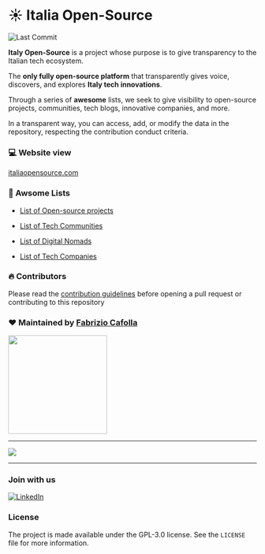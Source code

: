 # ☀️ Italia Open-Source

![Last Commit](https://img.shields.io/github/last-commit/italia-opensource/awesome-italia-opensource/main)

**Italy Open-Source** is a project whose purpose is to give transparency to the Italian tech ecosystem.

The **only fully open-source platform** that transparently gives voice, discovers, and explores **Italy tech innovations**.

Through a series of **awesome** lists, we seek to give visibility to open-source projects, communities, tech blogs, innovative companies, and more.

In a transparent way, you can access, add, or modify the data in the repository, respecting the contribution conduct criteria.

### 💻 Website view

[italiaopensource.com](https://italiaopensource.com)


### 🚀 Awsome Lists

- [List of Open-source projects](https://github.com/italia-opensource/awesome-italia-opensource/blob/main/awesome/opensource/README.md)

- [List of Tech Communities](https://github.com/italia-opensource/awesome-italia-opensource/blob/main/awesome/communities/README.md)

- [List of Digital Nomads](https://github.com/italia-opensource/awesome-italia-opensource/blob/main/awesome/digital-nomads/README.md)

- [List of Tech Companies](https://github.com/italia-opensource/awesome-italia-opensource/blob/main/awesome/companies/README.md)


### 🔥 Contributors

Please read the [contribution guidelines](https://github.com/italia-opensource/awesome-italia-opensource/blob/main/CONTRIBUTING.md) before opening a pull request or contributing to this repository

### ❤️ Maintained by [Fabrizio Cafolla](https://github.com/FabrizioCafolla)

<a href="https://opencollective.com/italia-open-source/donate" target="_blank">
  <img src="https://opencollective.com/italia-open-source/donate/button@2x.png?color=blue" width=200 />
</a>

---
<a href="https://github.com/italia-opensource/awesome-italia-opensource/graphs/contributors"> <img src="https://contrib.rocks/image?repo=italia-opensource/awesome-italia-opensource" /> </a>

---

### Join with us


[![LinkedIn](https://img.shields.io/badge/Linkedin-0A66C2?style=for-the-badge&logo=linkedin&logoColor=white)](https://www.linkedin.com/company/italia-open-source)

### License

The project is made available under the GPL-3.0 license. See the `LICENSE` file for more information.
